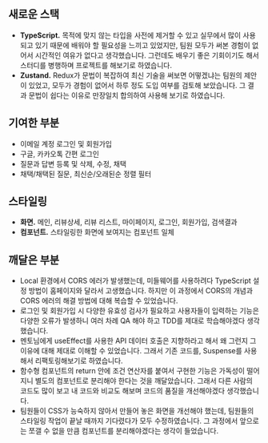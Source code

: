 ## 새로운 스택

- **TypeScript.** 목적에 맞지 않는 타입을 사전에 제거할 수 있고 실무에서 많이 사용되고 있기 때문에 배워야 할 필요성을 느끼고 있었지만, 팀원 모두가 써본 경험이 없어서 시간적인 여유가 없다고 생각했습니다. 그런데도 배우기 좋은 기회이기도 해서 스터디를 병행하며 프로젝트를 해보기로 하였습니다.
- **Zustand.** Redux가 문법이 복잡하여 최신 기술을 써보면 어떻겠냐는 팀원의 제안이 있었고, 모두가 경험이 없어서 하루 정도 도입 여부를 검토해 보았습니다. 그 결과 문법이 쉽다는 이유로 만장일치 합의하여 사용해 보기로 하였습니다.

## 기여한 부분

- 이메일 계정 로그인 및 회원가입
- 구글, 카카오톡 간편 로그인
- 질문과 답변 등록 및 삭제, 수정, 채택
- 채택/채택된 질문, 최신순/오래된순 정렬 필터

## 스타일링

- **화면.** 메인, 리뷰상세, 리뷰 리스트, 마이페이지, 로그인, 회원가입, 검색결과
- **컴포넌트.** 스타일링한 화면에 보여지는 컴포넌트 일체

## 깨달은 부분

- Local 환경에서 CORS 에러가 발생했는데, 미들웨어를 사용하려다 TypeScript 설정 방법이 홈페이지와 달라서 고생했습니다. 하지만 이 과정에서 CORS의 개념과 CORS 에러의 해결 방법에 대해 복습할 수 있었습니다.
- 로그인 및 회원가입 시 다양한 유효성 검사가 필요하고 사용자들이 입력하는 기능은 다양한 오류가 발생하니 여러 차례 QA 해야 하고 TDD를 제대로 학습해야겠다 생각했습니다.
- 멘토님에게 useEffect를 사용한 API 데이터 호출은 지향하라고 해서 왜 그런지 그 이유에 대해 제대로 이해할 수 있었습니다. 그래서 기존 코드를, Suspense를 사용해서 리팩토링해보기로 하였습니다.
- 함수형 컴포넌트의 return 안에 조건 연산자를 붙여서 구현한 기능은 가독성이 떨어지니 별도의 컴포넌트로 분리해야 한다는 것을 깨달았습니다. 그래서 다른 사람의 코드도 많이 보고 내 코드와 비교도 해보며 코드의 품질을 개선해야겠다 생각했습니다.
- 팀원들이 CSS가 능숙하지 않아서 만들어 놓은 화면을 개선해야 했는데, 팀원들의 스타일링 작업이 끝날 때까지 기다렸다가 모두 수정하였습니다. 그 과정에서 앞으로는 쪼갤 수 없을 만큼 컴포넌트를 분리해야겠다는 생각이 들었습니다.
